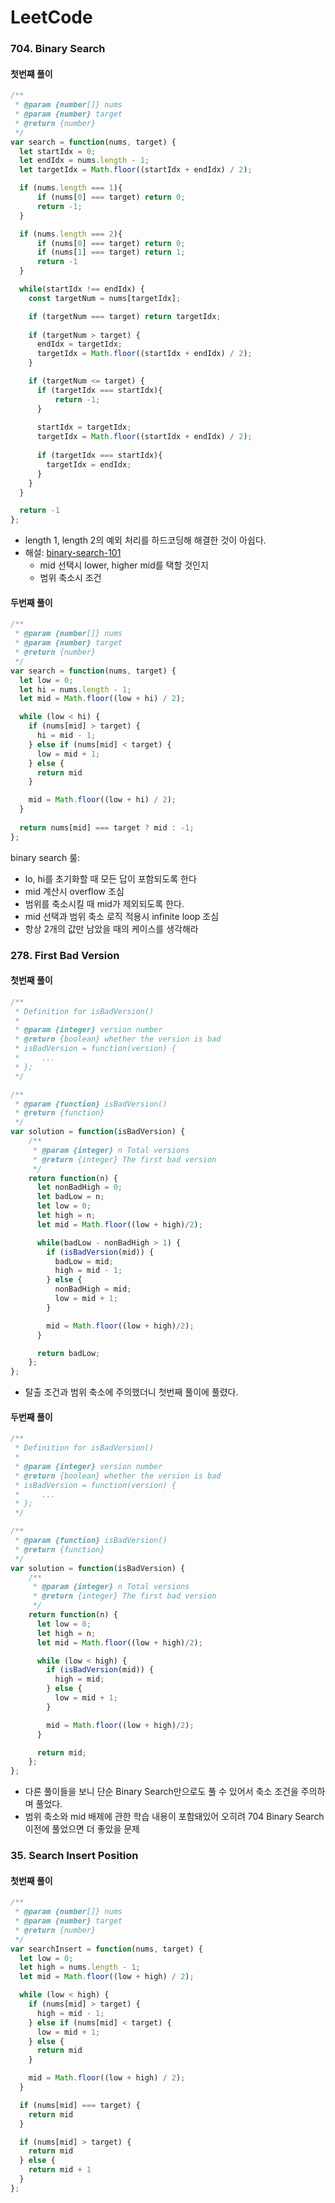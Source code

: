 # LeetCode

### 704. Binary Search

#### 첫번쨰 풀이

```javascript
/**
 * @param {number[]} nums
 * @param {number} target
 * @return {number}
 */
var search = function(nums, target) {
  let startIdx = 0;
  let endIdx = nums.length - 1;
  let targetIdx = Math.floor((startIdx + endIdx) / 2);

  if (nums.length === 1){
      if (nums[0] === target) return 0;
      return -1;
  }

  if (nums.length === 2){
      if (nums[0] === target) return 0;
      if (nums[1] === target) return 1;
      return -1
  }

  while(startIdx !== endIdx) {
    const targetNum = nums[targetIdx];

    if (targetNum === target) return targetIdx;
    
    if (targetNum > target) {
      endIdx = targetIdx;
      targetIdx = Math.floor((startIdx + endIdx) / 2);
    }

    if (targetNum <= target) {
      if (targetIdx === startIdx){
          return -1;
      }
        
      startIdx = targetIdx;
      targetIdx = Math.floor((startIdx + endIdx) / 2);
        
      if (targetIdx === startIdx){
        targetIdx = endIdx;
      }
    }
  }

  return -1
};
```

-  length 1, length 2의 예외 처리를 하드코딩해 해결한 것이 아쉽다.
-  해설: [binary-search-101](https://leetcode.com/problems/binary-search/solutions/423162/binary-search-101/)
    -  mid 선택시 lower, higher mid를 택할 것인지
    -  범위 축소시 조건

#### 두번째 풀이

```javascript
/**
 * @param {number[]} nums
 * @param {number} target
 * @return {number}
 */
var search = function(nums, target) {
  let low = 0;
  let hi = nums.length - 1;
  let mid = Math.floor((low + hi) / 2);

  while (low < hi) {
    if (nums[mid] > target) {
      hi = mid - 1;
    } else if (nums[mid] < target) {
      low = mid + 1;
    } else {
      return mid
    }

    mid = Math.floor((low + hi) / 2);
  }
  
  return nums[mid] === target ? mid : -1;
};
```

binary search 룰:

-  lo, hi를 초기화할 때 모든 답이 포함되도록 한다
-  mid 계산시 overflow 조심
-  범위를 축소시킬 때 mid가 제외되도록 한다.
-  mid 선택과 범위 축소 로직 적용시 infinite loop 조심
-  항상 2개의 값만 남았을 때의 케이스를 생각해라

### 278. First Bad Version

#### 첫번째 풀이

```javascript
/**
 * Definition for isBadVersion()
 * 
 * @param {integer} version number
 * @return {boolean} whether the version is bad
 * isBadVersion = function(version) {
 *     ...
 * };
 */

/**
 * @param {function} isBadVersion()
 * @return {function}
 */
var solution = function(isBadVersion) {
    /**
     * @param {integer} n Total versions
     * @return {integer} The first bad version
     */
    return function(n) {
      let nonBadHigh = 0;
      let badLow = n;
      let low = 0;
      let high = n;
      let mid = Math.floor((low + high)/2);

      while(badLow - nonBadHigh > 1) {
        if (isBadVersion(mid)) {
          badLow = mid;
          high = mid - 1;
        } else {
          nonBadHigh = mid;
          low = mid + 1;
        }

        mid = Math.floor((low + high)/2);
      }

      return badLow;
    };
};
```

-  탈출 조건과 범위 축소에 주의했더니 첫번째 풀이에 풀렸다.

#### 두번째 풀이

```javascript
/**
 * Definition for isBadVersion()
 * 
 * @param {integer} version number
 * @return {boolean} whether the version is bad
 * isBadVersion = function(version) {
 *     ...
 * };
 */

/**
 * @param {function} isBadVersion()
 * @return {function}
 */
var solution = function(isBadVersion) {
    /**
     * @param {integer} n Total versions
     * @return {integer} The first bad version
     */
    return function(n) {
      let low = 0;
      let high = n;
      let mid = Math.floor((low + high)/2);

      while (low < high) {
        if (isBadVersion(mid)) {
          high = mid;
        } else {
          low = mid + 1;
        }

        mid = Math.floor((low + high)/2);
      }

      return mid;
    };
};
```

-  다른 풀이들을 보니 단순 Binary Search만으로도 풀 수 있어서 축소 조건을 주의하며 풀었다.
-  범위 축소와 mid 배제에 관한 학습 내용이 포함돼있어 오히려 704 Binary Search 이전에 풀었으면 더 좋았을 문제

### 35. Search Insert Position

#### 첫번째 풀이

```javascript
/**
 * @param {number[]} nums
 * @param {number} target
 * @return {number}
 */
var searchInsert = function(nums, target) {
  let low = 0;
  let high = nums.length - 1;
  let mid = Math.floor((low + high) / 2);

  while (low < high) {
    if (nums[mid] > target) {
      high = mid - 1;
    } else if (nums[mid] < target) {
      low = mid + 1;
    } else {
      return mid
    }

    mid = Math.floor((low + high) / 2);
  }

  if (nums[mid] === target) {
    return mid
  }

  if (nums[mid] > target) {
    return mid
  } else {
    return mid + 1
  }
};
```